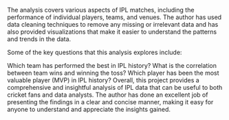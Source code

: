 The analysis covers various aspects of IPL matches, including the performance of individual players, teams, and venues. The author has used data cleaning techniques to remove any missing or irrelevant data and has also provided visualizations that make it easier to understand the patterns and trends in the data.

Some of the key questions that this analysis explores include:

Which team has performed the best in IPL history?
What is the correlation between team wins and winning the toss?
Which player has been the most valuable player (MVP) in IPL history?
Overall, this project provides a comprehensive and insightful analysis of IPL data that can be useful to both cricket fans and data analysts. The author has done an excellent job of presenting the findings in a clear and concise manner, making it easy for anyone to understand and appreciate the insights gained.
